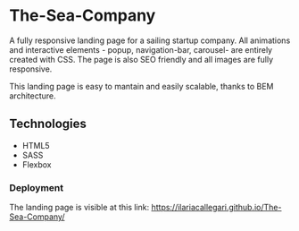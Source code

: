 # The-Sea-Company
A fully responsive landing page for a sailing startup company. All animations and interactive elements - popup, navigation-bar, carousel- are entirely created with CSS. The page is also SEO friendly and all images are fully responsive.

This landing page is easy to mantain and easily scalable, thanks to BEM architecture.

## Technologies
* HTML5
* SASS
* Flexbox

### Deployment
The landing page is visible at this  link: https://ilariacallegari.github.io/The-Sea-Company/
